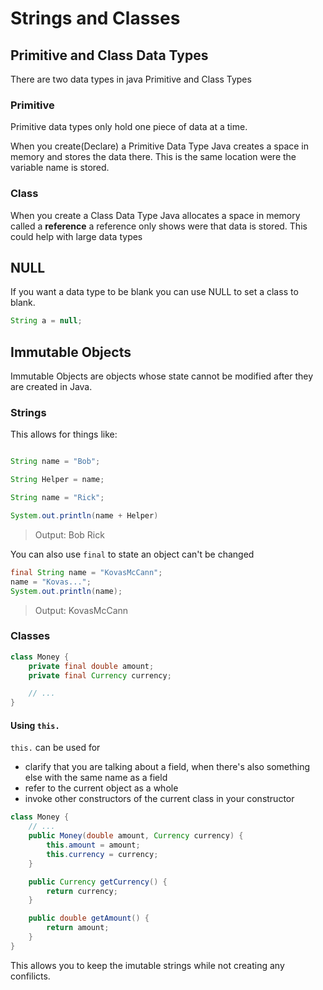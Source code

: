 # Strings and Classes

## Primitive and Class Data Types

There are two data types in java Primitive and Class Types

### Primitive

Primitive data types only hold one piece of data at a time.

When you create(Declare) a Primitive Data Type Java creates a space in memory and stores the data there. This is the same location were the variable name is stored.

### Class

When you create a Class Data Type Java allocates a space in memory called a **reference** a reference only shows were that data is stored. This could help with large data types

## NULL

If you want a data type to be blank you can use NULL to set a class to blank.

```java
String a = null;
```

## Immutable Objects

Immutable Objects are objects whose state cannot be modified after they are created in Java.

### Strings
This allows for things like:

```java

String name = "Bob";

String Helper = name;

String name = "Rick";

System.out.println(name + Helper)
```
> Output: Bob Rick

You can also use ``final`` to state an object can't be changed

```java
final String name = "KovasMcCann";
name = "Kovas...";
System.out.println(name);
```
> Output: KovasMcCann

### Classes 

```java
class Money {
    private final double amount;
    private final Currency currency;

    // ...
}
```

#### Using ``this.``

``this.`` can be used for 

- clarify that you are talking about a field, when there's also something else with the same name as a field
- refer to the current object as a whole
- invoke other constructors of the current class in your constructor

```java
class Money {
    // ...
    public Money(double amount, Currency currency) {
        this.amount = amount;
        this.currency = currency;
    }

    public Currency getCurrency() {
        return currency;
    }

    public double getAmount() {
        return amount;
    }
}
```

This allows you to keep the imutable strings while not creating any confilicts.
